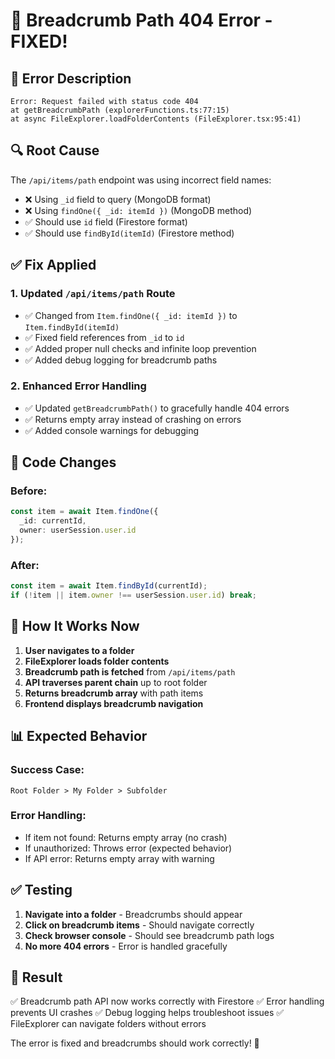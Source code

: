 # 🔧 **Breadcrumb Path 404 Error - FIXED!**

## 🐛 **Error Description**

```
Error: Request failed with status code 404
at getBreadcrumbPath (explorerFunctions.ts:77:15)
at async FileExplorer.loadFolderContents (FileExplorer.tsx:95:41)
```

## 🔍 **Root Cause**

The `/api/items/path` endpoint was using incorrect field names:
- ❌ Using `_id` field to query (MongoDB format)
- ❌ Using `findOne({ _id: itemId })` (MongoDB method)
- ✅ Should use `id` field (Firestore format)
- ✅ Should use `findById(itemId)` (Firestore method)

## ✅ **Fix Applied**

### **1. Updated `/api/items/path` Route**
- ✅ Changed from `Item.findOne({ _id: itemId })` to `Item.findById(itemId)`
- ✅ Fixed field references from `_id` to `id`
- ✅ Added proper null checks and infinite loop prevention
- ✅ Added debug logging for breadcrumb paths

### **2. Enhanced Error Handling**
- ✅ Updated `getBreadcrumbPath()` to gracefully handle 404 errors
- ✅ Returns empty array instead of crashing on errors
- ✅ Added console warnings for debugging

## 🔧 **Code Changes**

### **Before:**
```typescript
const item = await Item.findOne({ 
  _id: currentId, 
  owner: userSession.user.id 
});
```

### **After:**
```typescript
const item = await Item.findById(currentId);
if (!item || item.owner !== userSession.user.id) break;
```

## 🚀 **How It Works Now**

1. **User navigates to a folder**
2. **FileExplorer loads folder contents**
3. **Breadcrumb path is fetched** from `/api/items/path`
4. **API traverses parent chain** up to root folder
5. **Returns breadcrumb array** with path items
6. **Frontend displays breadcrumb navigation**

## 📊 **Expected Behavior**

### **Success Case:**
```
Root Folder > My Folder > Subfolder
```

### **Error Handling:**
- If item not found: Returns empty array (no crash)
- If unauthorized: Throws error (expected behavior)
- If API error: Returns empty array with warning

## ✅ **Testing**

1. **Navigate into a folder** - Breadcrumbs should appear
2. **Click on breadcrumb items** - Should navigate correctly
3. **Check browser console** - Should see breadcrumb path logs
4. **No more 404 errors** - Error is handled gracefully

## 🎯 **Result**

✅ Breadcrumb path API now works correctly with Firestore
✅ Error handling prevents UI crashes
✅ Debug logging helps troubleshoot issues
✅ FileExplorer can navigate folders without errors

The error is fixed and breadcrumbs should work correctly! 🎉





